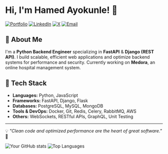 # Hi, I'm Hamed Ayokunle! 👋

[![Portfolio](https://img.shields.io/badge/Portfolio-000?style=for-the-badge&logo=vercel&logoColor=white)](https://sparrave.com.ng) 
[![LinkedIn](https://img.shields.io/badge/LinkedIn-0077B5?style=for-the-badge&logo=linkedin&logoColor=white)](https://www.linkedin.com/in/hamed-ayokunle-2b9aa91a3/) 
[![X](https://img.shields.io/badge/Twitter-1DA1F2?style=for-the-badge&logo=twitter&logoColor=white)](https://x.com/HamedAyoku61148) 
[![Email](https://img.shields.io/badge/Email-D14836?style=for-the-badge&logo=gmail&logoColor=white)](mailto:Hamedayokunle58@gmail.com)

## 🚀 About Me
I'm a **Python Backend Engineer** specializing in **FastAPI** & **Django (REST API)**. I build scalable, efficient web applications and optimize backend systems for performance and security. Currently working on **Medora**, an online hospital management system.

## 🔧 Tech Stack
- **Languages:** Python, JavaScript  
- **Frameworks:** FastAPI, Django, Flask  
- **Databases:** PostgreSQL, MySQL, MongoDB  
- **Tools & DevOps:** Docker, Git, Redis, Celery, RabbitMQ, AWS  
- **Others:** WebSockets, RESTful APIs, GraphQL, Unit Testing  

---

💡 *"Clean code and optimized performance are the heart of great software."* 🚀  

![Your GitHub stats](https://github-readme-stats.vercel.app/api?username=K-P1&show_icons=true&theme=dark)
![Top Languages](https://github-readme-stats.vercel.app/api/top-langs/?username=K-P1&layout=compact&theme=dark)
